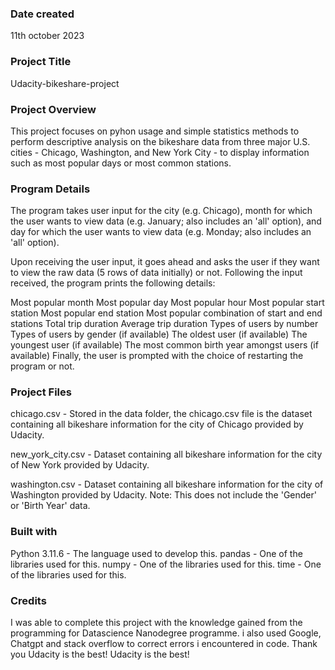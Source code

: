 ### Date created
11th october 2023

### Project Title
Udacity-bikeshare-project

### Project Overview
This project focuses on pyhon usage and simple statistics methods to perform descriptive analysis on the bikeshare data from three major U.S. cities - Chicago, Washington, and New York City - to display information such as most popular days or most common stations.

### Program Details
The program takes user input for the city (e.g. Chicago), month for which the user wants to view data (e.g. January; also includes an 'all' option), and day for which the user wants to view data (e.g. Monday; also includes an 'all' option).

Upon receiving the user input, it goes ahead and asks the user if they want to view the raw data (5 rows of data initially) or not. Following the input received, the program prints the following details:

Most popular month
Most popular day
Most popular hour
Most popular start station
Most popular end station
Most popular combination of start and end stations
Total trip duration
Average trip duration
Types of users by number
Types of users by gender (if available)
The oldest user (if available)
The youngest user (if available)
The most common birth year amongst users (if available)
Finally, the user is prompted with the choice of restarting the program or not.

### Project Files
chicago.csv - Stored in the data folder, the chicago.csv file is the dataset containing all bikeshare information for the city of Chicago provided by Udacity.

new_york_city.csv - Dataset containing all bikeshare information for the city of New York provided by Udacity.

washington.csv - Dataset containing all bikeshare information for the city of Washington provided by Udacity. Note: This does not include the 'Gender' or 'Birth Year' data.

### Built with
Python 3.11.6 - The language used to develop this.
pandas - One of the libraries used for this.
numpy - One of the libraries used for this.
time - One of the libraries used for this.

### Credits
I was able to complete this project with the knowledge gained from the programming for Datascience Nanodegree programme. i also used Google, Chatgpt and stack overflow to correct errors i encountered in code. Thank you
 Udacity is the best!
Udacity is the best!
